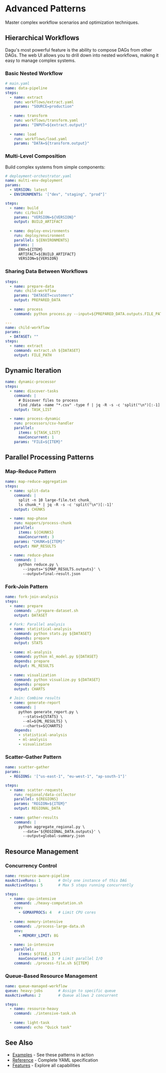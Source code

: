 # Advanced Patterns

Master complex workflow scenarios and optimization techniques.

## Hierarchical Workflows

Dagu's most powerful feature is the ability to compose DAGs from other DAGs. The web UI allows you to drill down into nested workflows, making it easy to manage complex systems.

### Basic Nested Workflow

```yaml
# main.yaml
name: data-pipeline
steps:
  - name: extract
    run: workflows/extract.yaml
    params: "SOURCE=production"
    
  - name: transform
    run: workflows/transform.yaml
    params: "INPUT=${extract.output}"
    
  - name: load
    run: workflows/load.yaml
    params: "DATA=${transform.output}"
```

### Multi-Level Composition

Build complex systems from simple components:

```yaml
# deployment-orchestrator.yaml
name: multi-env-deployment
params:
  - VERSION: latest
  - ENVIRONMENTS: '["dev", "staging", "prod"]'

steps:
  - name: build
    run: ci/build
    params: "VERSION=${VERSION}"
    output: BUILD_ARTIFACT
    
  - name: deploy-environments
    run: deploy/environment
    parallel: ${ENVIRONMENTS}
    params: |
      ENV=${ITEM}
      ARTIFACT=${BUILD_ARTIFACT}
      VERSION=${VERSION}
```

### Sharing Data Between Workflows

```yaml
steps:
  - name: prepare-data
    run: child-workflow
    params: "DATASET=customers"
    output: PREPARED_DATA
    
  - name: process
    command: python process.py --input=${PREPARED_DATA.outputs.FILE_PATH}

---
name: child-workflow
params:
  - DATASET: ""
steps:
  - name: extract
    command: extract.sh ${DATASET}
    output: FILE_PATH
```

## Dynamic Iteration

```yaml
name: dynamic-processor
steps:
  - name: discover-tasks
    command: |
      # Discover files to process
      find /data -name "*.csv" -type f | jq -R -s -c 'split("\n")[:-1]'
    output: TASK_LIST
    
  - name: process-dynamic
    run: processors/csv-handler
    parallel: 
      items: ${TASK_LIST}
      maxConcurrent: 1
    params: "FILE=${ITEM}"
```

## Parallel Processing Patterns

### Map-Reduce Pattern

```yaml
name: map-reduce-aggregation
steps:
  - name: split-data
    command: |
      split -n 10 large-file.txt chunk_
      ls chunk_* | jq -R -s -c 'split("\n")[:-1]'
    output: CHUNKS
    
  - name: map-phase
    run: mappers/process-chunk
    parallel:
      items: ${CHUNKS}
      maxConcurrent: 3
    params: "CHUNK=${ITEM}"
    output: MAP_RESULTS
    
  - name: reduce-phase
    command: |
      python reduce.py \
        --inputs='${MAP_RESULTS.outputs}' \
        --output=final-result.json
```

### Fork-Join Pattern

```yaml
name: fork-join-analysis
steps:
  - name: prepare
    command: ./prepare-dataset.sh
    output: DATASET
    
  # Fork: Parallel analysis
  - name: statistical-analysis
    command: python stats.py ${DATASET}
    depends: prepare
    output: STATS
    
  - name: ml-analysis
    command: python ml_model.py ${DATASET}
    depends: prepare
    output: ML_RESULTS
    
  - name: visualization
    command: python visualize.py ${DATASET}
    depends: prepare
    output: CHARTS
    
  # Join: Combine results
  - name: generate-report
    command: |
      python generate_report.py \
        --stats=${STATS} \
        --ml=${ML_RESULTS} \
        --charts=${CHARTS}
    depends:
      - statistical-analysis
      - ml-analysis
      - visualization
```

### Scatter-Gather Pattern

```yaml
name: scatter-gather
params:
  - REGIONS: '["us-east-1", "eu-west-1", "ap-south-1"]'

steps:
  - name: scatter-requests
    run: regional/data-collector
    parallel: ${REGIONS}
    params: "REGION=${ITEM}"
    output: REGIONAL_DATA
    
  - name: gather-results
    command: |
      python aggregate_regional.py \
        --data='${REGIONAL_DATA.outputs}' \
        --output=global-summary.json
```

## Resource Management

### Concurrency Control

```yaml
name: resource-aware-pipeline
maxActiveRuns: 1        # Only one instance of this DAG
maxActiveSteps: 5       # Max 5 steps running concurrently

steps:
  - name: cpu-intensive
    command: ./heavy-computation.sh
    env:
      - GOMAXPROCS: 4   # Limit CPU cores
      
  - name: memory-intensive
    command: ./process-large-data.sh
    env:
      - MEMORY_LIMIT: 8G
      
  - name: io-intensive
    parallel:
      items: ${FILE_LIST}
      maxConcurrent: 3  # Limit parallel I/O
    command: ./process-file.sh ${ITEM}
```

### Queue-Based Resource Management

```yaml
name: queue-managed-workflow
queue: heavy-jobs       # Assign to specific queue
maxActiveRuns: 2        # Queue allows 2 concurrent

steps:
  - name: resource-heavy
    command: ./intensive-task.sh
    
  - name: light-task
    command: echo "Quick task"
```

## See Also

- [Examples](/writing-workflows/examples/) - See these patterns in action
- [Reference](/reference/yaml) - Complete YAML specification
- [Features](/features/) - Explore all capabilities
